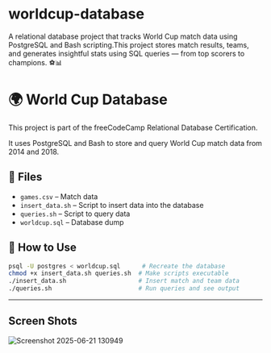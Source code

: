 # worldcup-database
A relational database project that tracks World Cup match data using PostgreSQL and Bash scripting.This project stores match results, teams, and generates insightful stats using SQL queries — from top scorers to champions. ⚽📊

# 🌍 World Cup Database

This project is part of the freeCodeCamp Relational Database Certification.

It uses PostgreSQL and Bash to store and query World Cup match data from 2014 and 2018.

## 📁 Files

- `games.csv` – Match data
- `insert_data.sh` – Script to insert data into the database
- `queries.sh` – Script to query data
- `worldcup.sql` – Database dump

## 🚀 How to Use

```bash
psql -U postgres < worldcup.sql      # Recreate the database
chmod +x insert_data.sh queries.sh  # Make scripts executable
./insert_data.sh                    # Insert match and team data
./queries.sh                        # Run queries and see output
```

---
## Screen Shots
![Screenshot 2025-06-21 130949](https://github.com/user-attachments/assets/d34c494a-53c6-4d46-aa22-d254a5838b9a)


